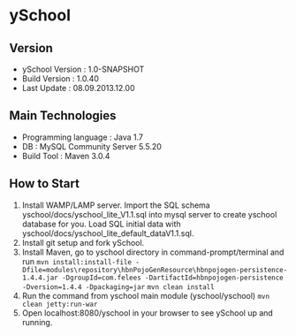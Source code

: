 ySchool
=======

Version
-------
* ySchool Version : 1.0-SNAPSHOT
* Build Version   : 1.0.40
* Last Update     : 08.09.2013.12.00

Main Technologies
-----------------
* Programming language    : Java 1.7
* DB                      : MySQL Community Server 5.5.20
* Build Tool              : Maven 3.0.4


How to Start
------------
1. Install WAMP/LAMP server.
    Import the SQL schema yschool/docs/yschool_lite_V1.1.sql into mysql server to create yschool database for you.
   Load SQL initial data with yschool/docs/yschool_lite_default_dataV1.1.sql.
2. Install git setup and fork ySchool.
3. Install Maven, go to yschool directory in command-prompt/terminal and run 
   ```mvn install:install-file -Dfile=modules\repository\hbnPojoGenResource\hbnpojogen-persistence-1.4.4.jar -DgroupId=com.felees -DartifactId=hbnpojogen-persistence -Dversion=1.4.4 -Dpackaging=jar```
   ```mvn clean install```
4. Run the command from yschool main module (yschool/yschool)
   ```mvn clean jetty:run-war``` 
5. Open localhost:8080/yschool in your browser to see ySchool up and running.
